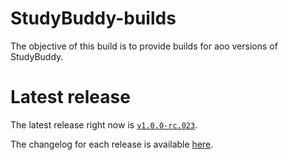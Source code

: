 # StudyBuddy-builds
The objective of this build is to provide builds for aoo versions of StudyBuddy.

# Latest release
The latest release right now is [`v1.0.0-rc.023`][latest_release].

The changelog for each release is available [here][changelog].

<!-- Links -->
[latest_release]: /release/com.edricchan.studybuddy-v1.0.0-rc.023.apk
[changelog]: https://github.com/Chan4077/StudyBuddy/blob/master/CHANGELOG.md